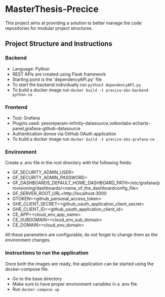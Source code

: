 # MasterThesis-Precice

This project aims at providing a solution to better manage the code repositories for modular project structures.

## Project Structure and Instructions

### Backend

- Language: Python
- REST APIs are created using Flask framework
- Starting point is the 'dependencyAPI.py' file
- To start the backend individually run ```python3 dependencyAPI.py```
- To build a docker image run ```docker build -t precice-obs-backend-python-ce .```

### Frontend

- Tool: Grafana
- Plugins used: yesoreyeram-infinity-datasource,volkovlabs-echarts-panel,grafana-github-datasource
- Authentication donoe via GitHub OAuth application
- To build a docker image run ```docker build -t precice-obs-grafana-ce .```

### Environment

Create a .env file in the root directory with the following fields:

- GF_SECURITY_ADMIN_USER=
- GF_SECURITY_ADMIN_PASSWORD=
- GF_DASHBOARDS_DEFAULT_HOME_DASHBOARD_PATH=/etc/grafana/provisioning/dashboards/<name_of_the_dashboardconfig_file>
- GF_SERVER_ROOT_URL=http://localhost:3000
- GTOKEN=<github_personal_access_token>
- GHE_CLIENT_SECRET=<github_oauth_application_client_secret>
- GHE_CLIENT_ID=<github_oauth_application_client_id>
- CE_APP=<cloud_env_app_name>
- CE_SUBDOMAIN=<cloud_env_sub_domain>
- CE_DOMAIN=<cloud_env_domain>

All these parameters are configurable, do not forget to change them as the environment changes.

### Instructions to run the application

Once both the images are ready, the application can be started using the docker-compose file.

- Go to the base directory
- Make sure to have proper environment variables in a .env file.
- Run ```docker-compose up```
